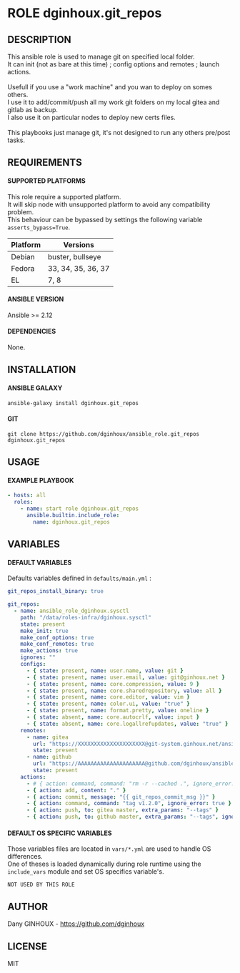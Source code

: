# ROLE dginhoux.git_repos



## DESCRIPTION

This ansible role is used to manage git on specified local folder.<br />
It can init (not as bare at this time) ; config options and remotes ; launch actions.<br />
<br />
Usefull if you use a "work machine" and you wan to deploy on somes others.<br />
I use it to add/commit/push all my work git folders on my local gitea and gitlab as backup.<br />
I also use it on particular nodes to deploy new certs files.<br />
<br />
This playbooks just manage git, it's not designed to run any others pre/post tasks.


## REQUIREMENTS

#### SUPPORTED PLATFORMS

This role require a supported platform.<br />
It will skip node with unsupported platform to avoid any compatibility problem.<br />
This behaviour can be bypassed by settings the following variable `asserts_bypass=True`.

| Platform | Versions |
|----------|----------|
| Debian | buster, bullseye |
| Fedora | 33, 34, 35, 36, 37 |
| EL | 7, 8 |

#### ANSIBLE VERSION

Ansible >= 2.12

#### DEPENDENCIES

None.



## INSTALLATION

#### ANSIBLE GALAXY

```shell
ansible-galaxy install dginhoux.git_repos
```
#### GIT

```shell
git clone https://github.com/dginhoux/ansible_role.git_repos dginhoux.git_repos
```


## USAGE

#### EXAMPLE PLAYBOOK

```yaml
- hosts: all
  roles:
    - name: start role dginhoux.git_repos
      ansible.builtin.include_role:
        name: dginhoux.git_repos
```


## VARIABLES

#### DEFAULT VARIABLES

Defaults variables defined in `defaults/main.yml` : 

```yaml
git_repos_install_binary: true

git_repos:
  - name: ansible_role_dginhoux.sysctl
    path: "/data/roles-infra/dginhoux.sysctl"
    state: present
    make_init: true
    make_conf_options: true
    make_conf_remotes: true
    make_actions: true
    ignores: ""
    configs:
      - { state: present, name: user.name, value: git }
      - { state: present, name: user.email, value: git@ginhoux.net }
      - { state: present, name: core.compression, value: 9 }
      - { state: present, name: core.sharedrepository, value: all }
      - { state: present, name: core.editor, value: vim }
      - { state: present, name: color.ui, value: "true" }
      - { state: present, name: format.pretty, value: oneline }
      - { state: absent, name: core.autocrlf, value: input }
      - { state: absent, name: core.logallrefupdates, value: "true" }
    remotes:
      - name: gitea
        url: "https://XXXXXXXXXXXXXXXXXXXXX@git-system.ginhoux.net/ansible/dginhoux.sysctl.git"
        state: present
      - name: github
        url: "https://AAAAAAAAAAAAAAAAAAAAA@github.com/dginhoux/ansible_role.sysctl.git"
        state: present
    actions:
      - # { action: command, command: "rm -r --cached .", ignore_error: true }
      - { action: add, content: "." }
      - { action: commit, message: "{{ git_repos_commit_msg }}" }
      - { action: command, command: "tag v1.2.0", ignore_error: true }
      - { action: push, to: gitea master, extra_params: "--tags" }
      - { action: push, to: github master, extra_params: "--tags", ignore_error: true }
```

#### DEFAULT OS SPECIFIC VARIABLES

Those variables files are located in `vars/*.yml` are used to handle OS differences.<br />
One of theses is loaded dynamically during role runtime using the `include_vars` module and set OS specifics variable's.

`NOT USED BY THIS ROLE`


## AUTHOR

Dany GINHOUX - https://github.com/dginhoux



## LICENSE

MIT
